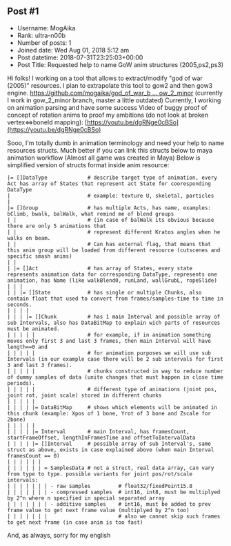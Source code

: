 ## Post #1
- Username: MogAika
- Rank: ultra-n00b
- Number of posts: 1
- Joined date: Wed Aug 01, 2018 5:12 am
- Post datetime: 2018-07-31T23:25:03+00:00
- Post Title: Requested help to name GoW anim structures (2005,ps2,ps3)

Hi folks! I working on a tool that allows to extract/modify "god of war (2005)" resources. I plan to extrapolate this tool to gow2 and then gow3 engine.
[https://github.com/mogaika/god_of_war_b ... ow_2_minor](https://github.com/mogaika/god_of_war_browser/tree/gow_2_minor) (currently I work in gow_2_minor branch, master a little outdated)
Currently, I working on animation parsing and have some success
Video of buggy proof of concept of rotation anims to proof my ambitions (do not look at broken vertex<=>boneId mapping): [https://youtu.be/dgRNge0cBSo](https://youtu.be/dgRNge0cBSo)

Sooo, I'm totally dumb in animation terminology and need your help to name resources structs.
Much better if you can link this structs below to maya animation workflow (Almost all game was created in Maya)
Below is simplified version of structs format inside anim resource:

```
|= []DataType             # describe target type of animation, every Act has array of States that represent act State for cooresponding DataType
|                         # example: texture U, skeletal, particles
|                         
|= []Group                # has multiple Acts, has name, examples: bClimb, bwalk, balWalk, what remind me of blend groups
| |                       # (in case of balWalk its obvious because there are only 5 animations that
| |                       # represent different Kratos angles when he walks on beam.
| |                       # Can has external flag, that means that this anim group will be loaded from different resource (cutscenes and specific smash anims)
| |                       
| |= []Act                # has array of States, every state represents animation data for corresponding DataType, represents one animation, has Name (like walkBlend0, runLand, wallGrubL, ropeSlide)
| | |                     
| | |= []State            # has single or multiple Chunks, also contain float that used to convert from frames/samples-time to time in seconds.
| | | |                   
| | | |= []Chunk          # has 1 main Interval and possible array of sub Intervals, also has DataBitMap to explain wich parts of resources must be animated.
| | | | |                 # for example, if in animation something moves only first 3 and last 3 frames, then main Interval will have length==0 and
| | | | |                 # for animation purposes we will use sub Intervals (in our example case there will be 2 sub intervals for first 3 and last 3 frames).
| | | | |                 # chunks constructed in way to reduce number of dummy samples of data (unite changes that must happen in close time periods).
| | | | |                 # different type of animations (joint pos, joint rot, joint scale) stored in different chunks
| | | | |                 
| | | | |= DataBitMap     # shows which elements will be animated in this chunk (example: Xpos of 1 bone, Yrot of 3 bone and Zscale for 2bone)
| | | | |                 
| | | | |= Interval       # main Interval, has framesCount, startFrameOffset, lengthInFramesTime and offsetToIntervalData
| | | | |= []Interval     # possible array of sub Interval's, same struct as above, exists in case explained above (when main Interval framesCount == 0)
| | | | | |            
| | | | | | = SamplesData # not a struct, real data array, can vary from type to type. possible variants for joint pos/rot/scale intervals:
| | | | | | | - raw samples         # float32/fixedPoint15.8
| | | | | | | - compressed samples  # int16, int8, must be multiplyed by 2^n where n specified in special separated array
| | | | | | | - additive samples    # int16, must be added to prev frame value to get next frame value (multiplyed by 2^n too)
| | | | | | |                       # also we cannot skip such frames to get next frame (in case anim is too fast)

```


And, as always, sorry for my english
